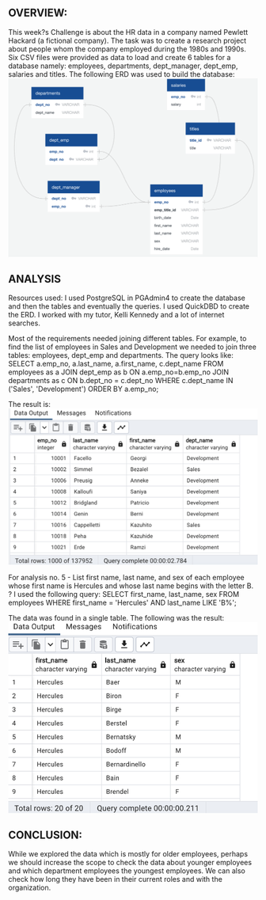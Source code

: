 ## OVERVIEW:
This week?s Challenge is about the HR data in a company named Pewlett Hackard (a fictional company). 
The task was to create a research project about people whom the company employed during the 1980s and 1990s. Six CSV files were provided as data to load and create 6 tables for a database namely: employees, departments, dept_manager, dept_emp, salaries and titles. The following ERD was used to build the database:
![alt text](https://github.com/taniyatalukdar/sql-challenge/blob/main/Image/Screenshot%202023-05-03%20at%2010.42.28%20PM.png?raw=true) 



## ANALYSIS
Resources used:
I used PostgreSQL in PGAdmin4 to create the database and then the tables and eventually the queries. I used QuickDBD to create the ERD. 
I worked with my tutor, Kelli Kennedy and a lot of internet searches.


Most of the requirements needed joining different tables. For example, to find the list of employees in Sales and Development we needed to join three tables: employees, dept_emp and departments. The query looks like: SELECT a.emp_no, a.last_name, a.first_name, c.dept_name
FROM employees as a
    JOIN dept_emp as b
    ON a.emp_no=b.emp_no
	JOIN departments as c
	ON b.dept_no = c.dept_no
	WHERE c.dept_name IN ('Sales', 'Development')
ORDER BY a.emp_no;

The result is:
![alt text](https://github.com/taniyatalukdar/sql-challenge/blob/main/Image/Screenshot%202023-05-03%20at%2010.56.43%20PM.png?raw=true)


For analysis no. 5 - List first name, last name, and sex of each employee whose first name is Hercules and whose last name begins with the letter B. ? I used the following query:
SELECT first_name, last_name, sex
FROM employees
WHERE first_name = 'Hercules'
AND last_name LIKE 'B%';

The data was found in a single table. The following was the result:
![alt text](https://github.com/taniyatalukdar/sql-challenge/blob/main/Image/Screenshot%202023-05-03%20at%2011.01.08%20PM.png?raw=true)


## CONCLUSION:
While we explored the data which is mostly for older employees, perhaps we should increase the scope to check the data about younger employees and which department employees the youngest employees. We can also check how long they have been in their current roles and with the organization.
